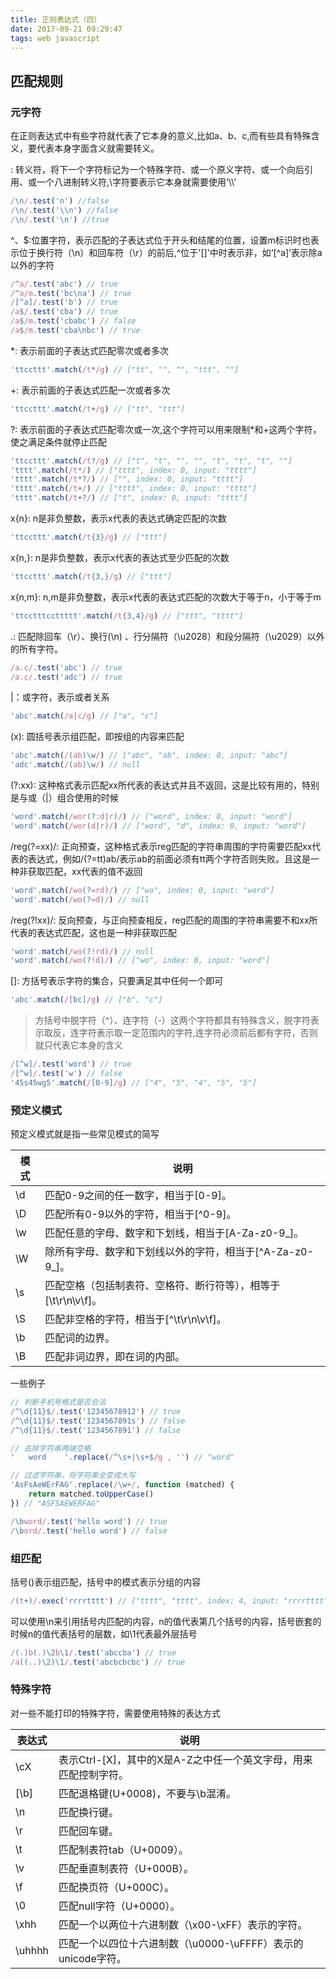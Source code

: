 ```yaml
---
title: 正则表达式（四）
date: 2017-09-21 09:29:47
tags: web javascript
---
```


## 匹配规则

### 元字符

在正则表达式中有些字符就代表了它本身的意义,比如a、b、c,而有些具有特殊含义，要代表本身字面含义就需要转义。

\: 转义符，将下一个字符标记为一个特殊字符、或一个原义字符、或一个向后引用、或一个八进制转义符,\字符要表示它本身就需要使用‘\\\’

```javascript
/\n/.test('n') //false 
/\n/.test('\\n') //false 
/\n/.test('\n') //true
```

^、$:位置字符，表示匹配的子表达式位于开头和结尾的位置，设置m标识时也表示位于换行符（\n）和回车符（\r）的前后,^位于'[]'中时表示非，如‘[^a]’表示除a以外的字符

```javascript
/^a/.test('abc') // true
/^a/m.test('bc\na') // true
/[^a]/.test('b') // true
/a$/.test('cba') // true
/a$/m.test('cbabc') // false
/a$/m.test('cba\nbc') // true
```

*: 表示前面的子表达式匹配零次或者多次

```javascript
'ttccttt'.match(/t*/g) // ["tt", "", "", "ttt", ""]
```

+: 表示前面的子表达式匹配一次或者多次

```javascript
'ttccttt'.match(/t+/g) // ["tt", "ttt"]
```

?: 表示前面的子表达式匹配零次或一次,这个字符可以用来限制*和+这两个字符，使之满足条件就停止匹配

```javascript
'ttccttt'.match(/t?/g) // ["t", "t", "", "", "t", "t", "t", ""]
'tttt'.match(/t*/) // ["tttt", index: 0, input: "tttt"]
'tttt'.match(/t*?/) // ["", index: 0, input: "tttt"]
'tttt'.match(/t+/) // ["tttt", index: 0, input: "tttt"]
'tttt'.match(/t+?/) // ["t", index: 0, input: "tttt"]
```

x{n}: n是非负整数，表示x代表的表达式确定匹配的次数

```javascript
'ttccttt'.match(/t{3}/g) // ["ttt"]
```

x{n,}: n是非负整数，表示x代表的表达式至少匹配的次数

```javascript
'ttccttt'.match(/t{3,}/g) // ["ttt"]
```

x{n,m}: n,m是非负整数，表示x代表的表达式匹配的次数大于等于n，小于等于m

```javascript
'ttcctttccttttt'.match(/t{3,4}/g) // ["ttt", "tttt"]
```

.: 匹配除回车（\r）、换行(\n) 、行分隔符（\u2028）和段分隔符（\u2029）以外的所有字符。

```javascript
/a.c/.test('abc') // true
/a.c/.test('adc') // true
```

|：或字符，表示或者关系

```javascript
'abc'.match(/a|c/g) // ["a", "c"]
```

(x): 圆括号表示组匹配，即按组的内容来匹配

```javascript
'abc'.match(/(ab)\w/) // ["abc", "ab", index: 0, input: "abc"]
'adc'.match(/(ab)\w/) // null
```

(?:xx): 这种格式表示匹配xx所代表的表达式并且不返回，这是比较有用的，特别是与或（|）组合使用的时候

```javascript
'word'.match(/wor(?:d|r)/) // ["word", index: 0, input: "word"]
'word'.match(/wor(d|r)/) // ["word", "d", index: 0, input: "word"]
```

/reg(?=xx)/: 正向预查，这种格式表示reg匹配的字符串周围的字符需要匹配xx代表的表达式，例如/(?=tt)ab/表示ab的前面必须有tt两个字符否则失败。且这是一种非获取匹配，xx代表的值不返回

```javascript
'word'.match(/wo(?=rd)/) // ["wo", index: 0, input: "word"]
'word'.match(/wo(?=d)/) // null
```

/reg(?!xx)/: 反向预查，与正向预查相反，reg匹配的周围的字符串需要不和xx所代表的表达式匹配，这也是一种非获取匹配

```javascript
'word'.match(/wo(?!rd)/) // null
'word'.match(/wo(?!d)/) // ["wo", index: 0, input: "word"]
```

[]: 方括号表示字符的集合，只要满足其中任何一个即可

```javascript
'abc'.match(/[bc]/g) // ["b", "c"]
```

> 方括号中脱字符（^）、连字符（-）这两个字符都具有特殊含义，脱字符表示取反，连字符表示取一定范围内的字符,连字符必须前后都有字符，否则就只代表它本身的含义

```javascript
/[^w]/.test('word') // true
/[^w]/.test('w') // false
'45s45wg5'.match(/[0-9]/g) // ["4", "5", "4", "5", "5"]
```

### 预定义模式

预定义模式就是指一些常见模式的简写

|模式|说明|
|------|-----|
|\d| 匹配0-9之间的任一数字，相当于[0-9]。
|\D| 匹配所有0-9以外的字符，相当于[^0-9]。
|\w| 匹配任意的字母、数字和下划线，相当于[A-Za-z0-9_]。
|\W| 除所有字母、数字和下划线以外的字符，相当于[^A-Za-z0-9_]。
|\s| 匹配空格（包括制表符、空格符、断行符等），相等于[\t\r\n\v\f]。
|\S| 匹配非空格的字符，相当于[^\t\r\n\v\f]。
|\b| 匹配词的边界。
|\B| 匹配非词边界，即在词的内部。

一些例子

```javascript
// 判断手机号格式是否合法
/^\d{11}$/.test('12345678912') // true
/^\d{11}$/.test('1234567891s') // false
/^\d{11}$/.test('1234567891') // false

// 去除字符串两端空格
'   word    '.replace(/^\s+|\s+$/g , '') // "word"

// 过滤字符串，将字符串全变成大写
'AsFsAeWErFAG'.replace(/\w+/, function (matched) {
    return matched.toUpperCase()
}) // "ASFSAEWERFAG"

/\bword/.test('hello word') // true
/\bord/.test('hello word') // false
```

### 组匹配

括号()表示组匹配，括号中的模式表示分组的内容

```javascript
/(t+)/.exec('rrrrtttt') // ["tttt", "tttt", index: 4, input: "rrrrtttt"]
```

可以使用\n来引用括号内匹配的内容，n的值代表第几个括号的内容，括号嵌套的时候n的值代表括号的层数，如\1代表最外层括号

```javascript
/(.)b(.)\2b\1/.test('abccba') // true
/a((..)\2)\1/.test('abcbcbcbc') // true
```

### 特殊字符

对一些不能打印的特殊字符，需要使用特殊的表达方式

|表达式|说明|
|-----|-----|
|\cX| 表示Ctrl-[X]，其中的X是A-Z之中任一个英文字母，用来匹配控制字符。
|[\b]| 匹配退格键(U+0008)，不要与\b混淆。
|\n| 匹配换行键。
|\r| 匹配回车键。
|\t| 匹配制表符tab（U+0009）。
|\v| 匹配垂直制表符（U+000B）。
|\f| 匹配换页符（U+000C）。
|\0| 匹配null字符（U+0000）。
|\xhh| 匹配一个以两位十六进制数（\x00-\xFF）表示的字符。
|\uhhhh| 匹配一个以四位十六进制数（\u0000-\uFFFF）表示的unicode字符。